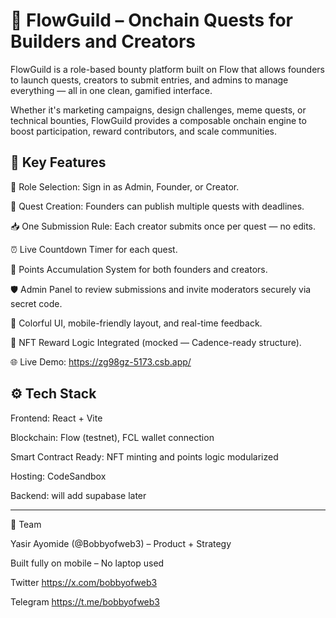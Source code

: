# 🌊 FlowGuild – Onchain Quests for Builders and Creators

FlowGuild is a role-based bounty platform built on Flow that allows founders to launch quests, creators to submit entries, and admins to manage everything — all in one clean, gamified interface.

Whether it's marketing campaigns, design challenges, meme quests, or technical bounties, FlowGuild provides a composable onchain engine to boost participation, reward contributors, and scale communities.


## 🔑 Key Features

🔐 Role Selection: Sign in as Admin, Founder, or Creator.

📄 Quest Creation: Founders can publish multiple quests with deadlines.

📥 One Submission Rule: Each creator submits once per quest — no edits.

⏰ Live Countdown Timer for each quest.

🎯 Points Accumulation System for both founders and creators.

🛡️ Admin Panel to review submissions and invite moderators securely via secret code.

🎨 Colorful UI, mobile-friendly layout, and real-time feedback.

💸 NFT Reward Logic Integrated (mocked — Cadence-ready structure).

🌐 Live Demo: https://zg98gz-5173.csb.app/



## ⚙️ Tech Stack

Frontend: React + Vite

Blockchain: Flow (testnet), FCL wallet connection

Smart Contract Ready: NFT minting and points logic modularized

Hosting: CodeSandbox

Backend: will add supabase later



---

👥 Team

Yasir Ayomide (@Bobbyofweb3) – Product + Strategy

Built fully on mobile – No laptop used 

Twitter
https://x.com/bobbyofweb3

Telegram
https://t.me/bobbyofweb3


